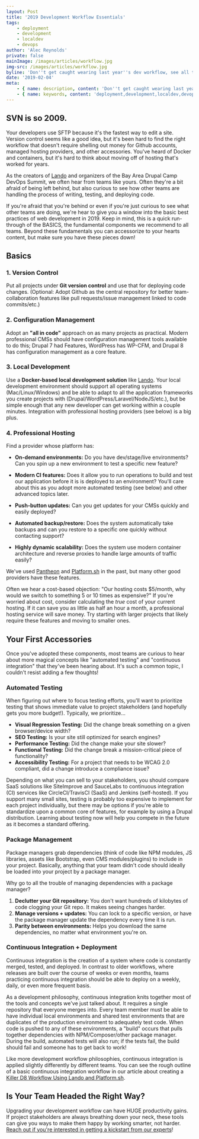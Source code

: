 ```yaml
---
layout: Post
title: '2019 Development Workflow Essentials'
tags:
    - deployment
    - development
    - localdev
    - devops
author: 'Alec Reynolds'
private: false
mainImage: /images/articles/workflow.jpg
img-src: /images/articles/workflow.jpg
byline: 'Don''t get caught wearing last year''s dev workflow, see all the essentials for 2019.'
date: '2019-02-04'
meta:
    - { name: description, content: 'Don''t get caught wearing last year''s dev workflow, see all the essentials for 2019.' }
    - { name: keywords, content: 'deployment,development,localdev,devops' }
---
```


## SVN is so 2009.

Your developers use SFTP because it's the fastest way to edit a site. Version control seems like a good idea, but it's been hard to find the right workflow that doesn't require shelling out money for Github accounts, managed hosting providers, and other accessories. You've heard of Docker and containers, but it's hard to think about moving off of hosting that's worked for years.

As the creators of [Lando](https://docs.devwithlando.io) and organizers of the Bay Area Drupal Camp DevOps Summit, we often hear from teams like yours. Often they're a bit afraid of being left behind, but also curious to see how other teams are handling the process of writing, testing, and deploying code.

If you're afraid that you're behind or even if you're just curious to see what other teams are doing, we're hear to give you a window into the basic best practices of web development in 2019. Keep in mind, this is a quick run-through of the BASICS, the fundamental components we recommend to all teams. Beyond these fundamentals you can accessorize to your hearts content, but make sure you have these pieces down!

## Basics

### 1. Version Control

Put all projects under **Git version control** and use that for deploying code changes. (Optional: Adopt Github as the central repository for better team-collaboration features like pull requests/issue management linked to code commits/etc.)

### 2. Configuration Management

Adopt an **"all in code"** approach on as many projects as practical. Modern professional CMSs should have configuration management tools available to do this; Drupal 7 had Features, WordPress has WP-CFM, and Drupal 8 has configuration management as a core feature.

### 3. Local Development

Use a **Docker-based local development solution** like [Lando](https://www.devwithlando.io). Your local development environment should support all operating systems (Mac/Linux/Windows) and be able to adapt to all the application frameworks you create projects with (Drupal/WordPress/Laravel/NodeJS/etc.), but be simple enough that any new developer can get working within a couple minutes. Integration with professional hosting providers (see below) is a big plus.

### 4. Professional Hosting

Find a provider whose platform has:

- **On-demand environments:** Do you have dev/stage/live environments? Can you spin up a new environment to test a specific new feature?

- **Modern CI features:** Does it allow you to run operations to build and test our application before it is is deployed to an environment? You'll care about this as you adopt more automated testing (see below) and other advanced topics later.

- **Push-button updates:** Can you get updates for your CMSs quickly and easily deployed?

- **Automated backup/restore:** Does the system automatically take backups and can you restore to a specific one quickly without contacting support?

- **Highly dynamic scalability:** Does the system use modern container architecture and reverse proxies to handle large amounts of traffic easily?

We've used [Pantheon](https://pantheon.io) and [Platform.sh](http://platform.sh) in the past, but many other good providers have these features.

Often we hear a cost-based objection: "Our hosting costs $5/month, why would we switch to something 5 or 10 times as expensive?" If you're worried about cost, consider calculating the _true_ cost of your current hosting. If it can save you as little as half an hour a month, a professional hosting service will save money. Try starting with larger projects that likely require these features and moving to smaller ones.

## Your First Accessories

Once you've adopted these components, most teams are curious to hear about more magical concepts like "automated testing" and "continuous integration" that they've been hearing about. It's such a common topic, I couldn't resist adding a few thoughts!

### Automated Testing

When figuring out where to focus testing efforts, you'll want to prioritize testing that shows immediate value to project stakeholders (and hopefully gets you more budget!). Typically, we prioritize...

-   **Visual Regression Testing:** Did the change break something on a given browser/device width?
-   **SEO Testing:** Is your site still optimized for search engines?
-   **Performance Testing:** Did the change make your site slower?
-   **Functional Testing:** Did the change break a mission-critical piece of functionality?
-   **Accessibility Testing:** For a project that needs to be WCAG 2.0 compliant, did a change introduce a compliance issue?

Depending on what you can sell to your stakeholders, you should compare SaaS solutions like SiteImprove and SauceLabs to continuous integration (CI) services like CircleCI/TravisCI (SaaS) and Jenkins (self-hosted). If you support many small sites, testing is probably too expensive to implement for each project individually, but there may be options if you're able to standardize upon a common core of features, for example by using a Drupal distribution. Learning about testing now will help you compete in the future as it becomes a standard offering.

### Package Management

Package managers grab dependencies (think of code like NPM modules, JS libraries, assets like Bootstrap, even CMS modules/plugins) to include in your project. Basically, anything that your team didn't code should ideally be loaded into your project by a package manager.

Why go to all the trouble of managing dependencies with a package manager?

1. **Declutter your Git repository:** You don't want hundreds of kilobytes of code clogging your Git repo. It makes seeing changes harder.
2. **Manage versions + updates:** You can lock to a specific version, or have the package manager update the dependency every time it is run.
3. **Parity between environments:** Helps you download the same dependencies, no matter what environment you're on.

### Continuous Integration + Deployment

Continuous integration is the creation of a system where code is constantly merged, tested, and deployed. In contrast to older workflows, where releases are built over the course of weeks or even months, teams practicing continuous integration should be able to deploy on a weekly, daily, or even more frequent basis.

As a development philosophy, continuous integration knits together most of the tools and concepts we've just talked about. It requires a single repository that everyone merges into. Every team member must be able to have individual local environments and shared test environments that are duplicates of the production environment to adequately test code. When code is pushed to any of these environments, a "build" occurs that pulls together dependencies with NPM/Composer/other package manager. During the build, automated tests will also run; if the tests fail, the build should fail and someone has to get back to work!

Like more development workflow philosophies, continuous integration is applied slightly differently by different teams. You can see the rough outline of a basic continuous integration workflow in our article about creating a [Killer D8 Workflow Using Lando and Platform.sh](/blog/2017/10/23/killer-d8-workflow-using-lando-and-platform-sh/).

## Is Your Team Headed the Right Way?

Upgrading your development workflow can have HUGE productivity gains. If project stakeholders are always breathing down your neck, these tools can give you ways to make them happy by working smarter, not harder. [Reach out if you're interested in getting a kickstart from our experts](/contact)!
